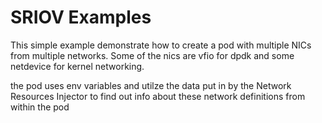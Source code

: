 SRIOV Examples
===============
This simple example demonstrate how to create a pod with multiple NICs from multiple networks. Some of the nics are vfio for dpdk and some netdevice for kernel networking.

the pod uses env variables and utilze the data put in by the Network Resources Injector to find out info about these network definitions from within the pod
